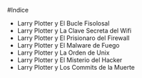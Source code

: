 #Indice

* Larry Plotter y El Bucle Fisolosal
* Larry Plotter y La Clave Secreta del Wifi
* Larry Plotter y El Prisionaro del Firewall
* Larry Plotter y El Malware de Fuego
* Larry Plotter y La Orden de Unix
* Larry Plotter y El Misterio del Hacker
* Larry Plotter y Los Commits de la Muerte
